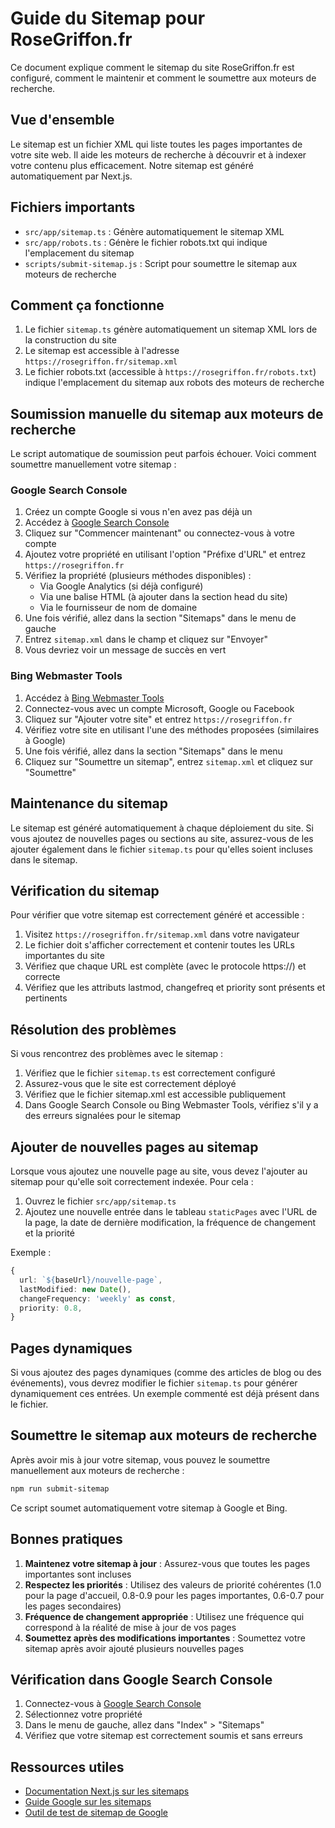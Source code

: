# Guide du Sitemap pour RoseGriffon.fr

Ce document explique comment le sitemap du site RoseGriffon.fr est configuré, comment le maintenir et comment le soumettre aux moteurs de recherche.

## Vue d'ensemble

Le sitemap est un fichier XML qui liste toutes les pages importantes de votre site web. Il aide les moteurs de recherche à découvrir et à indexer votre contenu plus efficacement. Notre sitemap est généré automatiquement par Next.js.

## Fichiers importants

- `src/app/sitemap.ts` : Génère automatiquement le sitemap XML
- `src/app/robots.ts` : Génère le fichier robots.txt qui indique l'emplacement du sitemap
- `scripts/submit-sitemap.js` : Script pour soumettre le sitemap aux moteurs de recherche

## Comment ça fonctionne

1. Le fichier `sitemap.ts` génère automatiquement un sitemap XML lors de la construction du site
2. Le sitemap est accessible à l'adresse `https://rosegriffon.fr/sitemap.xml`
3. Le fichier robots.txt (accessible à `https://rosegriffon.fr/robots.txt`) indique l'emplacement du sitemap aux robots des moteurs de recherche

## Soumission manuelle du sitemap aux moteurs de recherche

Le script automatique de soumission peut parfois échouer. Voici comment soumettre manuellement votre sitemap :

### Google Search Console

1. Créez un compte Google si vous n'en avez pas déjà un
2. Accédez à [Google Search Console](https://search.google.com/search-console)
3. Cliquez sur "Commencer maintenant" ou connectez-vous à votre compte
4. Ajoutez votre propriété en utilisant l'option "Préfixe d'URL" et entrez `https://rosegriffon.fr`
5. Vérifiez la propriété (plusieurs méthodes disponibles) :
   - Via Google Analytics (si déjà configuré)
   - Via une balise HTML (à ajouter dans la section head du site)
   - Via le fournisseur de nom de domaine
6. Une fois vérifié, allez dans la section "Sitemaps" dans le menu de gauche
7. Entrez `sitemap.xml` dans le champ et cliquez sur "Envoyer"
8. Vous devriez voir un message de succès en vert

### Bing Webmaster Tools

1. Accédez à [Bing Webmaster Tools](https://www.bing.com/webmasters)
2. Connectez-vous avec un compte Microsoft, Google ou Facebook
3. Cliquez sur "Ajouter votre site" et entrez `https://rosegriffon.fr`
4. Vérifiez votre site en utilisant l'une des méthodes proposées (similaires à Google)
5. Une fois vérifié, allez dans la section "Sitemaps" dans le menu
6. Cliquez sur "Soumettre un sitemap", entrez `sitemap.xml` et cliquez sur "Soumettre"

## Maintenance du sitemap

Le sitemap est généré automatiquement à chaque déploiement du site. Si vous ajoutez de nouvelles pages ou sections au site, assurez-vous de les ajouter également dans le fichier `sitemap.ts` pour qu'elles soient incluses dans le sitemap.

## Vérification du sitemap

Pour vérifier que votre sitemap est correctement généré et accessible :

1. Visitez `https://rosegriffon.fr/sitemap.xml` dans votre navigateur
2. Le fichier doit s'afficher correctement et contenir toutes les URLs importantes du site
3. Vérifiez que chaque URL est complète (avec le protocole https://) et correcte
4. Vérifiez que les attributs lastmod, changefreq et priority sont présents et pertinents

## Résolution des problèmes

Si vous rencontrez des problèmes avec le sitemap :

1. Vérifiez que le fichier `sitemap.ts` est correctement configuré
2. Assurez-vous que le site est correctement déployé
3. Vérifiez que le fichier sitemap.xml est accessible publiquement
4. Dans Google Search Console ou Bing Webmaster Tools, vérifiez s'il y a des erreurs signalées pour le sitemap

## Ajouter de nouvelles pages au sitemap

Lorsque vous ajoutez une nouvelle page au site, vous devez l'ajouter au sitemap pour qu'elle soit correctement indexée. Pour cela :

1. Ouvrez le fichier `src/app/sitemap.ts`
2. Ajoutez une nouvelle entrée dans le tableau `staticPages` avec l'URL de la page, la date de dernière modification, la fréquence de changement et la priorité

Exemple :

```typescript
{
  url: `${baseUrl}/nouvelle-page`,
  lastModified: new Date(),
  changeFrequency: 'weekly' as const,
  priority: 0.8,
}
```

## Pages dynamiques

Si vous ajoutez des pages dynamiques (comme des articles de blog ou des événements), vous devrez modifier le fichier `sitemap.ts` pour générer dynamiquement ces entrées. Un exemple commenté est déjà présent dans le fichier.

## Soumettre le sitemap aux moteurs de recherche

Après avoir mis à jour votre sitemap, vous pouvez le soumettre manuellement aux moteurs de recherche :

```bash
npm run submit-sitemap
```

Ce script soumet automatiquement votre sitemap à Google et Bing.

## Bonnes pratiques

1. **Maintenez votre sitemap à jour** : Assurez-vous que toutes les pages importantes sont incluses
2. **Respectez les priorités** : Utilisez des valeurs de priorité cohérentes (1.0 pour la page d'accueil, 0.8-0.9 pour les pages importantes, 0.6-0.7 pour les pages secondaires)
3. **Fréquence de changement appropriée** : Utilisez une fréquence qui correspond à la réalité de mise à jour de vos pages
4. **Soumettez après des modifications importantes** : Soumettez votre sitemap après avoir ajouté plusieurs nouvelles pages

## Vérification dans Google Search Console

1. Connectez-vous à [Google Search Console](https://search.google.com/search-console)
2. Sélectionnez votre propriété
3. Dans le menu de gauche, allez dans "Index" > "Sitemaps"
4. Vérifiez que votre sitemap est correctement soumis et sans erreurs

## Ressources utiles

- [Documentation Next.js sur les sitemaps](https://nextjs.org/docs/app/api-reference/file-conventions/metadata/sitemap)
- [Guide Google sur les sitemaps](https://developers.google.com/search/docs/advanced/sitemaps/overview)
- [Outil de test de sitemap de Google](https://search.google.com/search-console/sitemaps)
